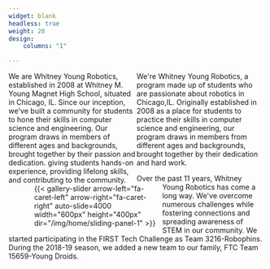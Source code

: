 ```yaml
---
widget: blank
headless: true
weight: 20
design:
    columns: "1"

---
```


<div>
<div style="float: left; width: 50%">
We are Whitney Young Robotics, established in 2008 at Whitney M. Young Magnet High School, situated in Chicago, IL. Since our inception, we've built a community for students to hone their skills in computer science and engineering. Our program draws in members of different ages and backgrounds, brought together by their passion and dedication.  giving students hands-on experience, providing lifelong skills, and contributing to the community.
</div>
<div style="float: left; width: 50%; padding-left: 10%; display:inline-block; vertical-align: middle">
{{< gallery-slider arrow-left="fa-caret-left" arrow-right="fa-caret-right" auto-slide=4000 width="600px" height="400px" dir="/img/home/sliding-panel-1" >}}
</div>
</div>

We're Whitney Young Robotics, a program made up of students who are passionate about robotics in Chicago,IL. Originally established in 2008 as a place for students to practice their skills in computer science and engineering, our program draws in members from different ages and backgrounds, brought together by their dedication and hard work.


Over the past 11 years, Whitney Young Robotics has come a long way. We've overcome numerous challenges while fostering connections and spreading awareness of STEM in our community. We started participating in the FIRST Tech Challenge as Team 3216-Robophins. During the 2018-19 season, we added a new team to our family, FTC Team 15659-Young Droids.



